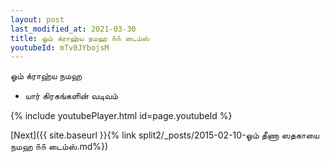 ```yaml
---
layout: post
last_modified_at: 2021-03-30
title: ஓம் க்ராஹ்ய நமஹ ௧௧ டைம்ஸ்
youtubeId: mTv0JYbojsM
---
```

 
 
 ஓம் க்ராஹ்ய நமஹ  
 
 -  யார் கிரகங்களின் வடிவம் 
 
  
 
  
 
 
 
 
 
 


{% include youtubePlayer.html id=page.youtubeId %}
 
[Next]({{ site.baseurl }}{% link  split2/_posts/2015-02-10-ஓம் தீணா ஸதகாயை நமஹ ௧௧ டைம்ஸ்.md%})
 
